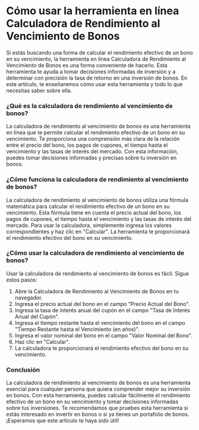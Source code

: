Cómo usar la herramienta en línea Calculadora de Rendimiento al Vencimiento de Bonos
====================================================================================

Si estás buscando una forma de calcular el rendimiento efectivo de un bono en su vencimiento, la herramienta en línea Calculadora de Rendimiento al Vencimiento de Bonos es una forma conveniente de hacerlo. Esta herramienta te ayuda a tomar decisiones informadas de inversión y a determinar con precisión la tasa de retorno en una inversión de bonos. En este artículo, te enseñaremos cómo usar esta herramienta y todo lo que necesitas saber sobre ella.

### ¿Qué es la calculadora de rendimiento al vencimiento de bonos?

La calculadora de rendimiento al vencimiento de bonos es una herramienta en línea que te permite calcular el rendimiento efectivo de un bono en su vencimiento. Te proporciona una comprensión más clara de la relación entre el precio del bono, los pagos de cupones, el tiempo hasta el vencimiento y las tasas de interés del mercado. Con esta información, puedes tomar decisiones informadas y precisas sobre tu inversión en bonos.

### ¿Cómo funciona la calculadora de rendimiento al vencimiento de bonos?

La calculadora de rendimiento al vencimiento de bonos utiliza una fórmula matemática para calcular el rendimiento efectivo de un bono en su vencimiento. Esta fórmula tiene en cuenta el precio actual del bono, los pagos de cupones, el tiempo hasta el vencimiento y las tasas de interés del mercado. Para usar la calculadora, simplemente ingresa los valores correspondientes y haz clic en "Calcular". La herramienta te proporcionará el rendimiento efectivo del bono en su vencimiento.

### ¿Cómo usar la calculadora de rendimiento al vencimiento de bonos?

Usar la calculadora de rendimiento al vencimiento de bonos es fácil. Sigue estos pasos:

1. Abre la Calculadora de Rendimiento al Vencimiento de Bonos en tu navegador.
2. Ingresa el precio actual del bono en el campo "Precio Actual del Bono".
3. Ingresa la tasa de interés anual del cupón en el campo "Tasa de Interés Anual del Cupón".
4. Ingresa el tiempo restante hasta el vencimiento del bono en el campo "Tiempo Restante hasta el Vencimiento (en años)".
5. Ingresa el valor nominal del bono en el campo "Valor Nominal del Bono".
6. Haz clic en "Calcular".
7. La calculadora te proporcionará el rendimiento efectivo del bono en su vencimiento.

### Conclusión

La calculadora de rendimiento al vencimiento de bonos es una herramienta esencial para cualquier persona que quiera comprender mejor su inversión en bonos. Con esta herramienta, puedes calcular fácilmente el rendimiento efectivo de un bono en su vencimiento y tomar decisiones informadas sobre tus inversiones. Te recomendamos que pruebes esta herramienta si estás interesado en invertir en bonos o si ya tienes un portafolio de bonos. ¡Esperamos que este artículo te haya sido útil!